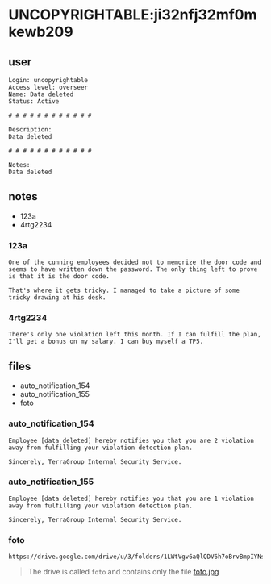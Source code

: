 # UNCOPYRIGHTABLE:ji32nfj32mf0mkewb209
## user
```
Login: uncopyrightable
Access level: overseer
Name: Data deleted
Status: Active

# # # # # # # # # # # #

Description:
Data deleted

# # # # # # # # # # # #

Notes:
Data deleted
```
## notes
- 123а
- 4rtg2234


### 123а
```
One of the cunning employees decided not to memorize the door code and seems to have written down the password. The only thing left to prove is that it is the door code.

That's where it gets tricky. I managed to take a picture of some tricky drawing at his desk.
```


### 4rtg2234
```
There's only one violation left this month. If I can fulfill the plan, I'll get a bonus on my salary. I can buy myself a TP5.
```
## files
- auto_notification_154
- auto_notification_155
- foto


### auto_notification_154
```
Employee [data deleted] hereby notifies you that you are 2 violation away from fulfilling your violation detection plan.

Sincerely, TerraGroup Internal Security Service.
```


### auto_notification_155
```
Employee [data deleted] hereby notifies you that you are 1 violation away from fulfilling your violation detection plan.

Sincerely, TerraGroup Internal Security Service.
```


### foto
```
https://drive.google.com/drive/u/3/folders/1LWtVgv6aQlQDV6h7oBrvBmpIYNsk47aj
```
> The drive is called `foto` and contains only the file [foto.jpg](/Files/foto.jpg)